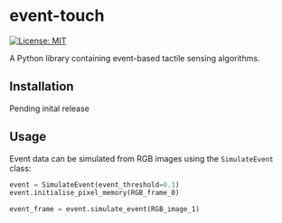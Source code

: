# event-touch
[![License: MIT](https://img.shields.io/badge/License-MIT-yellow.svg)](https://opensource.org/licenses/MIT)

A Python library containing event-based tactile sensing algorithms.

## Installation
Pending inital release

## Usage
Event data can be simulated from RGB images using the `SimulateEvent` class:
```python
event = SimulateEvent(event_threshold=0.1)
event.initialise_pixel_memory(RGB_frame_0)

event_frame = event.simulate_event(RGB_image_1)
```
